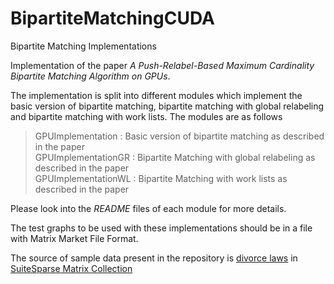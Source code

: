 # BipartiteMatchingCUDA
Bipartite Matching Implementations

Implementation of the paper *A Push-Relabel-Based Maximum Cardinality Bipartite Matching Algorithm on GPUs*.

The implementation is split into different modules which implement the basic version of bipartite matching, bipartite matching with global relabeling and bipartite matching with work lists. The modules are as follows

> GPUImplementation : Basic version of bipartite matching as described in the paper<br/>
> GPUImplementationGR : Bipartite Matching with global relabeling as described in the paper<br/>
> GPUImplementationWL : Bipartite Matching with work lists as described in the paper<br/>

Please look into the *README* files of each module for more details.

The test graphs to be used with these implementations should be in a file with Matrix Market File Format.

The source of sample data present in the repository is [divorce laws](https://sparse.tamu.edu/Pajek/divorce) in [SuiteSparse Matrix Collection](https://sparse.tamu.edu/)
